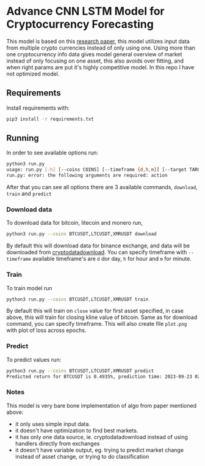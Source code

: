 # Advance CNN LSTM Model for Cryptocurrency Forecasting

This model is based on this [research paper](https://github.com/0xMimir/Advance-CNN-LSTM-Model-for-Cryptocurrency-Forecasting/blob/master/paper.pdf), this model utilizes input data from multiple crypto currencies instead of only using one. Using more than one cryptocurrency info data gives model general overview of market instead of only focusing on one asset, this also avoids over fitting, and when right params are put it's highly competitive model. In this repo I have not optimized model.

Requirements
---

Install requirements with:
```bash
pip3 install -r requirements.txt
```

Running
---

In order to see available options run:
```bash
python3 run.py
usage: run.py [-h] [--coins COINS] [--timeframe {d,h,m}] [--target TARGET] [--data-dir DATA_DIR] [--exchange EXCHANGE] {download,train,predict}
run.py: error: the following arguments are required: action
```

After that you can see all options there are 3 available commands, `download`, `train` and `predict`

### Download data

To download data for bitcoin, litecoin and monero run, 
```bash
python3 run.py --coins BTCUSDT,LTCUSDT,XMRUSDT download
```

By default this will download data for binance exchange, and data will be downloaded from [cryptodatadownload](https://www.cryptodatadownload.com/). You can specify timeframe with `--timeframe` available timeframe's are `d` dor day, `h` for hour and `m` for minute.

### Train

To train model run
```bash
python3 run.py --coins BTCUSDT,LTCUSDT,XMRUSDT train
```

By default this will train on `close` value for first asset specified, in case above, this will train for closing kline value of bitcoin. Same as for download command, you can specify timeframe. This will also create file `plot.png` with plot of loss across epochs.


### Predict

To predict values run:
```bash
python3 run.py --coins BTCUSDT,LTCUSDT,XMRUSDT predict
Predicted return for BTCUSDT is 0.4935%, prediction time: 2023-09-23 02:00:00
```

### Notes

This model is very bare bone implementation of algo from paper mentioned above:
* it only uses simple input data.
* it doesn't have optimization to find best markets.
* it has only one data source, ie. cryptodatadownload instead of using handlers directly from exchanges
* it doesn't have variable output, eg. trying to predict market change instead of asset change, or trying to do classification
